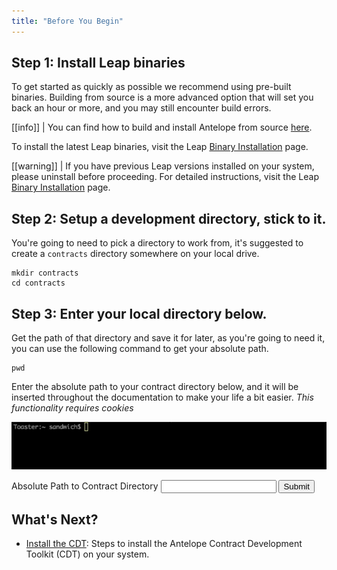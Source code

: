 ```yaml
---
title: "Before You Begin"
---
```


## Step 1: Install Leap binaries
To get started as quickly as possible we recommend using pre-built binaries. Building from source is a more advanced option that will set you back an hour or more, and you may still encounter build errors.

[[info]]
| You can find how to build and install Antelope from source [here](https://github.com/AntelopeIO/leap#build-and-install-from-source).

To install the latest Leap binaries, visit the Leap [Binary Installation](https://github.com/AntelopeIO/leap#binary-installation) page.

[[warning]]
| If you have previous Leap versions installed on your system, please uninstall before proceeding. For detailed instructions, visit the Leap [Binary Installation](https://github.com/AntelopeIO/leap#binary-installation) page.

## Step 2: Setup a development directory, stick to it.
You're going to need to pick a directory to work from, it's suggested to create a `contracts` directory somewhere on your local drive.
```shell
mkdir contracts
cd contracts
```

## Step 3: Enter your local directory below.
Get the path of that directory and save it for later, as you're going to need it, you can use the following command to get your absolute path.
```
pwd
```

Enter the absolute path to your contract directory below, and it will be inserted throughout the documentation to make your life a bit easier. _This functionality requires cookies_

![cli](../images/cli_2.2.2.gif)

<div class="antelope-helper-box">
    <form id="CONTRACTS_DIR">
        <label>Absolute Path to Contract Directory</label>
        <input class="helper-cookie" name="CONTRACTS_DIR" type="text" />
        <input type="submit" />
        <span></span>
    </form>
</div>

## What's Next?
- [Install the CDT](./04_install-the-CDT.md): Steps to install the Antelope Contract Development Toolkit (CDT) on your system.
